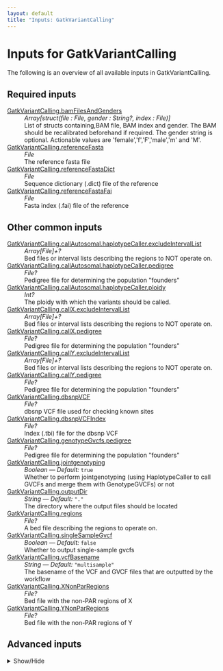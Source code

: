 ```yaml
---
layout: default
title: "Inputs: GatkVariantCalling"
---
```


# Inputs for GatkVariantCalling

The following is an overview of all available inputs in
GatkVariantCalling.


## Required inputs
<dl>
<dt id="GatkVariantCalling.bamFilesAndGenders"><a href="#GatkVariantCalling.bamFilesAndGenders">GatkVariantCalling.bamFilesAndGenders</a></dt>
<dd>
    <i>Array[struct(file : File, gender : String?, index : File)] </i><br />
    List of structs containing,BAM file, BAM index and gender. The BAM should be recalibrated beforehand if required. The gender string is optional. Actionable values are 'female','f','F','male','m' and 'M'.
</dd>
<dt id="GatkVariantCalling.referenceFasta"><a href="#GatkVariantCalling.referenceFasta">GatkVariantCalling.referenceFasta</a></dt>
<dd>
    <i>File </i><br />
    The reference fasta file
</dd>
<dt id="GatkVariantCalling.referenceFastaDict"><a href="#GatkVariantCalling.referenceFastaDict">GatkVariantCalling.referenceFastaDict</a></dt>
<dd>
    <i>File </i><br />
    Sequence dictionary (.dict) file of the reference
</dd>
<dt id="GatkVariantCalling.referenceFastaFai"><a href="#GatkVariantCalling.referenceFastaFai">GatkVariantCalling.referenceFastaFai</a></dt>
<dd>
    <i>File </i><br />
    Fasta index (.fai) file of the reference
</dd>
</dl>

## Other common inputs
<dl>
<dt id="GatkVariantCalling.callAutosomal.haplotypeCaller.excludeIntervalList"><a href="#GatkVariantCalling.callAutosomal.haplotypeCaller.excludeIntervalList">GatkVariantCalling.callAutosomal.haplotypeCaller.excludeIntervalList</a></dt>
<dd>
    <i>Array[File]+? </i><br />
    Bed files or interval lists describing the regions to NOT operate on.
</dd>
<dt id="GatkVariantCalling.callAutosomal.haplotypeCaller.pedigree"><a href="#GatkVariantCalling.callAutosomal.haplotypeCaller.pedigree">GatkVariantCalling.callAutosomal.haplotypeCaller.pedigree</a></dt>
<dd>
    <i>File? </i><br />
    Pedigree file for determining the population "founders"
</dd>
<dt id="GatkVariantCalling.callAutosomal.haplotypeCaller.ploidy"><a href="#GatkVariantCalling.callAutosomal.haplotypeCaller.ploidy">GatkVariantCalling.callAutosomal.haplotypeCaller.ploidy</a></dt>
<dd>
    <i>Int? </i><br />
    The ploidy with which the variants should be called.
</dd>
<dt id="GatkVariantCalling.callX.excludeIntervalList"><a href="#GatkVariantCalling.callX.excludeIntervalList">GatkVariantCalling.callX.excludeIntervalList</a></dt>
<dd>
    <i>Array[File]+? </i><br />
    Bed files or interval lists describing the regions to NOT operate on.
</dd>
<dt id="GatkVariantCalling.callX.pedigree"><a href="#GatkVariantCalling.callX.pedigree">GatkVariantCalling.callX.pedigree</a></dt>
<dd>
    <i>File? </i><br />
    Pedigree file for determining the population "founders"
</dd>
<dt id="GatkVariantCalling.callY.excludeIntervalList"><a href="#GatkVariantCalling.callY.excludeIntervalList">GatkVariantCalling.callY.excludeIntervalList</a></dt>
<dd>
    <i>Array[File]+? </i><br />
    Bed files or interval lists describing the regions to NOT operate on.
</dd>
<dt id="GatkVariantCalling.callY.pedigree"><a href="#GatkVariantCalling.callY.pedigree">GatkVariantCalling.callY.pedigree</a></dt>
<dd>
    <i>File? </i><br />
    Pedigree file for determining the population "founders"
</dd>
<dt id="GatkVariantCalling.dbsnpVCF"><a href="#GatkVariantCalling.dbsnpVCF">GatkVariantCalling.dbsnpVCF</a></dt>
<dd>
    <i>File? </i><br />
    dbsnp VCF file used for checking known sites
</dd>
<dt id="GatkVariantCalling.dbsnpVCFIndex"><a href="#GatkVariantCalling.dbsnpVCFIndex">GatkVariantCalling.dbsnpVCFIndex</a></dt>
<dd>
    <i>File? </i><br />
    Index (.tbi) file for the dbsnp VCF
</dd>
<dt id="GatkVariantCalling.genotypeGvcfs.pedigree"><a href="#GatkVariantCalling.genotypeGvcfs.pedigree">GatkVariantCalling.genotypeGvcfs.pedigree</a></dt>
<dd>
    <i>File? </i><br />
    Pedigree file for determining the population "founders"
</dd>
<dt id="GatkVariantCalling.jointgenotyping"><a href="#GatkVariantCalling.jointgenotyping">GatkVariantCalling.jointgenotyping</a></dt>
<dd>
    <i>Boolean </i><i>&mdash; Default:</i> <code>true</code><br />
    Whether to perform jointgenotyping (using HaplotypeCaller to call GVCFs and merge them with GenotypeGVCFs) or not
</dd>
<dt id="GatkVariantCalling.outputDir"><a href="#GatkVariantCalling.outputDir">GatkVariantCalling.outputDir</a></dt>
<dd>
    <i>String </i><i>&mdash; Default:</i> <code>"."</code><br />
    The directory where the output files should be located
</dd>
<dt id="GatkVariantCalling.regions"><a href="#GatkVariantCalling.regions">GatkVariantCalling.regions</a></dt>
<dd>
    <i>File? </i><br />
    A bed file describing the regions to operate on.
</dd>
<dt id="GatkVariantCalling.singleSampleGvcf"><a href="#GatkVariantCalling.singleSampleGvcf">GatkVariantCalling.singleSampleGvcf</a></dt>
<dd>
    <i>Boolean </i><i>&mdash; Default:</i> <code>false</code><br />
    Whether to output single-sample gvcfs
</dd>
<dt id="GatkVariantCalling.vcfBasename"><a href="#GatkVariantCalling.vcfBasename">GatkVariantCalling.vcfBasename</a></dt>
<dd>
    <i>String </i><i>&mdash; Default:</i> <code>"multisample"</code><br />
    The basename of the VCF and GVCF files that are outputted by the workflow
</dd>
<dt id="GatkVariantCalling.XNonParRegions"><a href="#GatkVariantCalling.XNonParRegions">GatkVariantCalling.XNonParRegions</a></dt>
<dd>
    <i>File? </i><br />
    Bed file with the non-PAR regions of X
</dd>
<dt id="GatkVariantCalling.YNonParRegions"><a href="#GatkVariantCalling.YNonParRegions">GatkVariantCalling.YNonParRegions</a></dt>
<dd>
    <i>File? </i><br />
    Bed file with the non-PAR regions of Y
</dd>
</dl>

## Advanced inputs
<details>
<summary> Show/Hide </summary>
<dl>
<dt id="GatkVariantCalling.calculateRegions.mergeBeds.outputBed"><a href="#GatkVariantCalling.calculateRegions.mergeBeds.outputBed">GatkVariantCalling.calculateRegions.mergeBeds.outputBed</a></dt>
<dd>
    <i>String </i><i>&mdash; Default:</i> <code>"merged.bed"</code><br />
    The path to write the output to
</dd>
<dt id="GatkVariantCalling.callAutosomal.haplotypeCaller.contamination"><a href="#GatkVariantCalling.callAutosomal.haplotypeCaller.contamination">GatkVariantCalling.callAutosomal.haplotypeCaller.contamination</a></dt>
<dd>
    <i>Float? </i><br />
    Equivalent to HaplotypeCaller's `-contamination` option.
</dd>
<dt id="GatkVariantCalling.callAutosomal.haplotypeCaller.emitRefConfidence"><a href="#GatkVariantCalling.callAutosomal.haplotypeCaller.emitRefConfidence">GatkVariantCalling.callAutosomal.haplotypeCaller.emitRefConfidence</a></dt>
<dd>
    <i>String </i><i>&mdash; Default:</i> <code>if gvcf then "GVCF" else "NONE"</code><br />
    Whether to include reference calls. Three modes: 'NONE', 'BP_RESOLUTION' and 'GVCF'
</dd>
<dt id="GatkVariantCalling.callAutosomal.haplotypeCaller.javaXmx"><a href="#GatkVariantCalling.callAutosomal.haplotypeCaller.javaXmx">GatkVariantCalling.callAutosomal.haplotypeCaller.javaXmx</a></dt>
<dd>
    <i>String </i><i>&mdash; Default:</i> <code>"4G"</code><br />
    The maximum memory available to the program. Should be lower than `memory` to accommodate JVM overhead.
</dd>
<dt id="GatkVariantCalling.callAutosomal.haplotypeCaller.memory"><a href="#GatkVariantCalling.callAutosomal.haplotypeCaller.memory">GatkVariantCalling.callAutosomal.haplotypeCaller.memory</a></dt>
<dd>
    <i>String </i><i>&mdash; Default:</i> <code>"12G"</code><br />
    The amount of memory this job will use.
</dd>
<dt id="GatkVariantCalling.callAutosomal.haplotypeCaller.outputMode"><a href="#GatkVariantCalling.callAutosomal.haplotypeCaller.outputMode">GatkVariantCalling.callAutosomal.haplotypeCaller.outputMode</a></dt>
<dd>
    <i>String? </i><br />
    Specifies which type of calls we should output. Same as HaplotypeCaller's `--output-mode` option.
</dd>
<dt id="GatkVariantCalling.callX.contamination"><a href="#GatkVariantCalling.callX.contamination">GatkVariantCalling.callX.contamination</a></dt>
<dd>
    <i>Float? </i><br />
    Equivalent to HaplotypeCaller's `-contamination` option.
</dd>
<dt id="GatkVariantCalling.callX.emitRefConfidence"><a href="#GatkVariantCalling.callX.emitRefConfidence">GatkVariantCalling.callX.emitRefConfidence</a></dt>
<dd>
    <i>String </i><i>&mdash; Default:</i> <code>if gvcf then "GVCF" else "NONE"</code><br />
    Whether to include reference calls. Three modes: 'NONE', 'BP_RESOLUTION' and 'GVCF'
</dd>
<dt id="GatkVariantCalling.callX.javaXmx"><a href="#GatkVariantCalling.callX.javaXmx">GatkVariantCalling.callX.javaXmx</a></dt>
<dd>
    <i>String </i><i>&mdash; Default:</i> <code>"4G"</code><br />
    The maximum memory available to the program. Should be lower than `memory` to accommodate JVM overhead.
</dd>
<dt id="GatkVariantCalling.callX.memory"><a href="#GatkVariantCalling.callX.memory">GatkVariantCalling.callX.memory</a></dt>
<dd>
    <i>String </i><i>&mdash; Default:</i> <code>"12G"</code><br />
    The amount of memory this job will use.
</dd>
<dt id="GatkVariantCalling.callX.outputMode"><a href="#GatkVariantCalling.callX.outputMode">GatkVariantCalling.callX.outputMode</a></dt>
<dd>
    <i>String? </i><br />
    Specifies which type of calls we should output. Same as HaplotypeCaller's `--output-mode` option.
</dd>
<dt id="GatkVariantCalling.callY.contamination"><a href="#GatkVariantCalling.callY.contamination">GatkVariantCalling.callY.contamination</a></dt>
<dd>
    <i>Float? </i><br />
    Equivalent to HaplotypeCaller's `-contamination` option.
</dd>
<dt id="GatkVariantCalling.callY.emitRefConfidence"><a href="#GatkVariantCalling.callY.emitRefConfidence">GatkVariantCalling.callY.emitRefConfidence</a></dt>
<dd>
    <i>String </i><i>&mdash; Default:</i> <code>if gvcf then "GVCF" else "NONE"</code><br />
    Whether to include reference calls. Three modes: 'NONE', 'BP_RESOLUTION' and 'GVCF'
</dd>
<dt id="GatkVariantCalling.callY.javaXmx"><a href="#GatkVariantCalling.callY.javaXmx">GatkVariantCalling.callY.javaXmx</a></dt>
<dd>
    <i>String </i><i>&mdash; Default:</i> <code>"4G"</code><br />
    The maximum memory available to the program. Should be lower than `memory` to accommodate JVM overhead.
</dd>
<dt id="GatkVariantCalling.callY.memory"><a href="#GatkVariantCalling.callY.memory">GatkVariantCalling.callY.memory</a></dt>
<dd>
    <i>String </i><i>&mdash; Default:</i> <code>"12G"</code><br />
    The amount of memory this job will use.
</dd>
<dt id="GatkVariantCalling.callY.outputMode"><a href="#GatkVariantCalling.callY.outputMode">GatkVariantCalling.callY.outputMode</a></dt>
<dd>
    <i>String? </i><br />
    Specifies which type of calls we should output. Same as HaplotypeCaller's `--output-mode` option.
</dd>
<dt id="GatkVariantCalling.dockerImages"><a href="#GatkVariantCalling.dockerImages">GatkVariantCalling.dockerImages</a></dt>
<dd>
    <i>Map[String,String] </i><i>&mdash; Default:</i> <code>{"bedtools": "quay.io/biocontainers/bedtools:2.23.0--hdbcaa40_3", "picard": "quay.io/biocontainers/picard:2.20.5--0", "gatk4": "quay.io/biocontainers/gatk4:4.1.0.0--0", "biopet-scatterregions": "quay.io/biocontainers/biopet-scatterregions:0.2--0"}</code><br />
    specify which docker images should be used for running this pipeline
</dd>
<dt id="GatkVariantCalling.gatherGvcfs.intervals"><a href="#GatkVariantCalling.gatherGvcfs.intervals">GatkVariantCalling.gatherGvcfs.intervals</a></dt>
<dd>
    <i>Array[File] </i><i>&mdash; Default:</i> <code>[]</code><br />
    Bed files or interval lists describing the regions to operate on.
</dd>
<dt id="GatkVariantCalling.gatherGvcfs.javaXmx"><a href="#GatkVariantCalling.gatherGvcfs.javaXmx">GatkVariantCalling.gatherGvcfs.javaXmx</a></dt>
<dd>
    <i>String </i><i>&mdash; Default:</i> <code>"12G"</code><br />
    The maximum memory available to the program. Should be lower than `memory` to accommodate JVM overhead.
</dd>
<dt id="GatkVariantCalling.gatherGvcfs.memory"><a href="#GatkVariantCalling.gatherGvcfs.memory">GatkVariantCalling.gatherGvcfs.memory</a></dt>
<dd>
    <i>String </i><i>&mdash; Default:</i> <code>"24G"</code><br />
    The amount of memory this job will use.
</dd>
<dt id="GatkVariantCalling.gatherVcfs.javaXmx"><a href="#GatkVariantCalling.gatherVcfs.javaXmx">GatkVariantCalling.gatherVcfs.javaXmx</a></dt>
<dd>
    <i>String </i><i>&mdash; Default:</i> <code>"8G"</code><br />
    The maximum memory available to the program. Should be lower than `memory` to accommodate JVM overhead.
</dd>
<dt id="GatkVariantCalling.gatherVcfs.memory"><a href="#GatkVariantCalling.gatherVcfs.memory">GatkVariantCalling.gatherVcfs.memory</a></dt>
<dd>
    <i>String </i><i>&mdash; Default:</i> <code>"24G"</code><br />
    The amount of memory this job will use.
</dd>
<dt id="GatkVariantCalling.genotypeGvcfs.annotationGroups"><a href="#GatkVariantCalling.genotypeGvcfs.annotationGroups">GatkVariantCalling.genotypeGvcfs.annotationGroups</a></dt>
<dd>
    <i>Array[String] </i><i>&mdash; Default:</i> <code>["StandardAnnotation"]</code><br />
    Which annotation groups will be used for the annotation
</dd>
<dt id="GatkVariantCalling.genotypeGvcfs.javaXmx"><a href="#GatkVariantCalling.genotypeGvcfs.javaXmx">GatkVariantCalling.genotypeGvcfs.javaXmx</a></dt>
<dd>
    <i>String </i><i>&mdash; Default:</i> <code>"6G"</code><br />
    The maximum memory available to the program. Should be lower than `memory` to accommodate JVM overhead.
</dd>
<dt id="GatkVariantCalling.genotypeGvcfs.memory"><a href="#GatkVariantCalling.genotypeGvcfs.memory">GatkVariantCalling.genotypeGvcfs.memory</a></dt>
<dd>
    <i>String </i><i>&mdash; Default:</i> <code>"18G"</code><br />
    The amount of memory this job will use.
</dd>
<dt id="GatkVariantCalling.mergeSingleSampleGvcf.intervals"><a href="#GatkVariantCalling.mergeSingleSampleGvcf.intervals">GatkVariantCalling.mergeSingleSampleGvcf.intervals</a></dt>
<dd>
    <i>Array[File] </i><i>&mdash; Default:</i> <code>[]</code><br />
    Bed files or interval lists describing the regions to operate on.
</dd>
<dt id="GatkVariantCalling.mergeSingleSampleGvcf.javaXmx"><a href="#GatkVariantCalling.mergeSingleSampleGvcf.javaXmx">GatkVariantCalling.mergeSingleSampleGvcf.javaXmx</a></dt>
<dd>
    <i>String </i><i>&mdash; Default:</i> <code>"12G"</code><br />
    The maximum memory available to the program. Should be lower than `memory` to accommodate JVM overhead.
</dd>
<dt id="GatkVariantCalling.mergeSingleSampleGvcf.memory"><a href="#GatkVariantCalling.mergeSingleSampleGvcf.memory">GatkVariantCalling.mergeSingleSampleGvcf.memory</a></dt>
<dd>
    <i>String </i><i>&mdash; Default:</i> <code>"24G"</code><br />
    The amount of memory this job will use.
</dd>
<dt id="GatkVariantCalling.mergeSingleSampleVcf.javaXmx"><a href="#GatkVariantCalling.mergeSingleSampleVcf.javaXmx">GatkVariantCalling.mergeSingleSampleVcf.javaXmx</a></dt>
<dd>
    <i>String </i><i>&mdash; Default:</i> <code>"8G"</code><br />
    The maximum memory available to the program. Should be lower than `memory` to accommodate JVM overhead.
</dd>
<dt id="GatkVariantCalling.mergeSingleSampleVcf.memory"><a href="#GatkVariantCalling.mergeSingleSampleVcf.memory">GatkVariantCalling.mergeSingleSampleVcf.memory</a></dt>
<dd>
    <i>String </i><i>&mdash; Default:</i> <code>"24G"</code><br />
    The amount of memory this job will use.
</dd>
<dt id="GatkVariantCalling.scatterAllRegions.bamFile"><a href="#GatkVariantCalling.scatterAllRegions.bamFile">GatkVariantCalling.scatterAllRegions.bamFile</a></dt>
<dd>
    <i>File? </i><br />
    Equivalent to biopet scatterregions' `--bamfile` option.
</dd>
<dt id="GatkVariantCalling.scatterAllRegions.bamIndex"><a href="#GatkVariantCalling.scatterAllRegions.bamIndex">GatkVariantCalling.scatterAllRegions.bamIndex</a></dt>
<dd>
    <i>File? </i><br />
    The index for the bamfile given through bamFile.
</dd>
<dt id="GatkVariantCalling.scatterAllRegions.javaXmx"><a href="#GatkVariantCalling.scatterAllRegions.javaXmx">GatkVariantCalling.scatterAllRegions.javaXmx</a></dt>
<dd>
    <i>String </i><i>&mdash; Default:</i> <code>"8G"</code><br />
    The maximum memory available to the program. Should be lower than `memory` to accommodate JVM overhead.
</dd>
<dt id="GatkVariantCalling.scatterAllRegions.memory"><a href="#GatkVariantCalling.scatterAllRegions.memory">GatkVariantCalling.scatterAllRegions.memory</a></dt>
<dd>
    <i>String </i><i>&mdash; Default:</i> <code>"24G"</code><br />
    The amount of memory this job will use.
</dd>
<dt id="GatkVariantCalling.scatterAllRegions.notSplitContigs"><a href="#GatkVariantCalling.scatterAllRegions.notSplitContigs">GatkVariantCalling.scatterAllRegions.notSplitContigs</a></dt>
<dd>
    <i>Boolean </i><i>&mdash; Default:</i> <code>false</code><br />
    Equivalent to biopet scatterregions' `--notSplitContigs` flag.
</dd>
<dt id="GatkVariantCalling.scatterAutosomalRegions.bamFile"><a href="#GatkVariantCalling.scatterAutosomalRegions.bamFile">GatkVariantCalling.scatterAutosomalRegions.bamFile</a></dt>
<dd>
    <i>File? </i><br />
    Equivalent to biopet scatterregions' `--bamfile` option.
</dd>
<dt id="GatkVariantCalling.scatterAutosomalRegions.bamIndex"><a href="#GatkVariantCalling.scatterAutosomalRegions.bamIndex">GatkVariantCalling.scatterAutosomalRegions.bamIndex</a></dt>
<dd>
    <i>File? </i><br />
    The index for the bamfile given through bamFile.
</dd>
<dt id="GatkVariantCalling.scatterAutosomalRegions.javaXmx"><a href="#GatkVariantCalling.scatterAutosomalRegions.javaXmx">GatkVariantCalling.scatterAutosomalRegions.javaXmx</a></dt>
<dd>
    <i>String </i><i>&mdash; Default:</i> <code>"8G"</code><br />
    The maximum memory available to the program. Should be lower than `memory` to accommodate JVM overhead.
</dd>
<dt id="GatkVariantCalling.scatterAutosomalRegions.memory"><a href="#GatkVariantCalling.scatterAutosomalRegions.memory">GatkVariantCalling.scatterAutosomalRegions.memory</a></dt>
<dd>
    <i>String </i><i>&mdash; Default:</i> <code>"24G"</code><br />
    The amount of memory this job will use.
</dd>
<dt id="GatkVariantCalling.scatterAutosomalRegions.notSplitContigs"><a href="#GatkVariantCalling.scatterAutosomalRegions.notSplitContigs">GatkVariantCalling.scatterAutosomalRegions.notSplitContigs</a></dt>
<dd>
    <i>Boolean </i><i>&mdash; Default:</i> <code>false</code><br />
    Equivalent to biopet scatterregions' `--notSplitContigs` flag.
</dd>
<dt id="GatkVariantCalling.scatterSize"><a href="#GatkVariantCalling.scatterSize">GatkVariantCalling.scatterSize</a></dt>
<dd>
    <i>Int </i><i>&mdash; Default:</i> <code>scatterSizeMillions * 1000000</code><br />
    The size of the scattered regions in bases. Scattering is used to speed up certain processes. The genome will be seperated into multiple chunks (scatters) which will be processed in their own job, allowing for parallel processing. Higher values will result in a lower number of jobs. The optimal value here will depend on the available resources.
</dd>
<dt id="GatkVariantCalling.scatterSizeMillions"><a href="#GatkVariantCalling.scatterSizeMillions">GatkVariantCalling.scatterSizeMillions</a></dt>
<dd>
    <i>Int </i><i>&mdash; Default:</i> <code>1000</code><br />
    Same as scatterSize, but is multiplied by 1000000 to get scatterSize. This allows for setting larger values more easily
</dd>
</dl>
</details>




